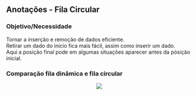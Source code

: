 ## Anotações - Fila Circular

### Objetivo/Necessidade
Tornar a inserção e remoção de dados eficiente. <br>
Retirar um dado do início fica mais fácil, assim como inserir um dado. <br>
Aqui a posição final pode em algumas situações aparecer antes da pósição inicial. <br>

### Comparação fila dinâmica e fila circular

<div align = "center">

  <img src = "https://github.com/luizakuze/Prog2/assets/111708035/fb1c1c32-8cc2-4d67-945f-41e2dc64535b">

</div>
